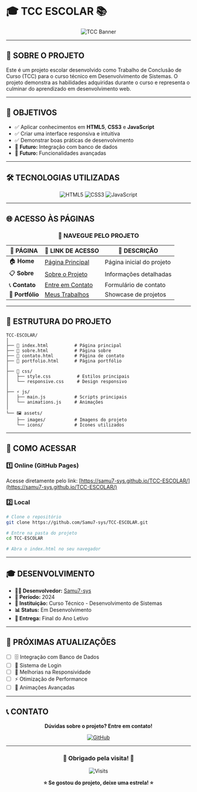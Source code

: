 # 🎓 **TCC ESCOLAR** 📚

<div align="center">

![TCC Banner](https://readme-typing-svg.herokuapp.com?font=Fira+Code&size=25&duration=3000&pause=1000&color=00FF00&background=000000&center=true&vCenter=true&multiline=true&width=600&height=80&lines=%F0%9F%93%9A+TRABALHO+DE+CONCLUS%C3%83O;%F0%9F%9A%80+PROJETO+ESCOLAR+2024)

</div>

---

## 🌟 **SOBRE O PROJETO**

Este é um projeto escolar desenvolvido como Trabalho de Conclusão de Curso (TCC) para o curso técnico em Desenvolvimento de Sistemas. O projeto demonstra as habilidades adquiridas durante o curso e representa o culminar do aprendizado em desenvolvimento web.

---

## 🎯 **OBJETIVOS**

- ✅ Aplicar conhecimentos em **HTML5**, **CSS3** e **JavaScript**
- ✅ Criar uma interface responsiva e intuitiva
- ✅ Demonstrar boas práticas de desenvolvimento
- 🔄 **Futuro:** Integração com banco de dados
- 🔄 **Futuro:** Funcionalidades avançadas

---

## 🛠️ **TECNOLOGIAS UTILIZADAS**

<div align="center">

<img src="https://img.shields.io/badge/HTML5-E34F26?style=for-the-badge&logo=html5&logoColor=white" alt="HTML5"/>
<img src="https://img.shields.io/badge/CSS3-1572B6?style=for-the-badge&logo=css3&logoColor=white" alt="CSS3"/>
<img src="https://img.shields.io/badge/JavaScript-F7DF1E?style=for-the-badge&logo=javascript&logoColor=black" alt="JavaScript"/>

</div>

---

## 🌐 **ACESSO ÀS PÁGINAS**

<div align="center">

### 📱 **NAVEGUE PELO PROJETO**

| 📄 **PÁGINA** | 🔗 **LINK DE ACESSO** | 📝 **DESCRIÇÃO** |
|---------------|----------------------|-------------------|
| 🏠 **Home** | [Página Principal](https://samu7-sys.github.io/TCC-ESCOLAR/) | Página inicial do projeto |
| 📋 **Sobre** | [Sobre o Projeto](https://samu7-sys.github.io/TCC-ESCOLAR/sobre.html) | Informações detalhadas |
| 📞 **Contato** | [Entre em Contato](https://samu7-sys.github.io/TCC-ESCOLAR/contato.html) | Formulário de contato |
| 🎨 **Portfólio** | [Meus Trabalhos](https://samu7-sys.github.io/TCC-ESCOLAR/portfolio.html) | Showcase de projetos |

</div>

---

## 📁 **ESTRUTURA DO PROJETO**

```
TCC-ESCOLAR/
│
├── 📄 index.html          # Página principal
├── 📄 sobre.html          # Página sobre
├── 📄 contato.html        # Página de contato  
├── 📄 portfolio.html      # Página portfólio
│
├── 🎨 css/
│   ├── style.css          # Estilos principais
│   └── responsive.css     # Design responsivo
│
├── ⚡ js/
│   ├── main.js           # Scripts principais
│   └── animations.js     # Animações
│
└── 🖼️ assets/
    ├── images/           # Imagens do projeto
    └── icons/            # Ícones utilizados
```

---

## 🚀 **COMO ACESSAR**

### 1️⃣ **Online (GitHub Pages)**
Acesse diretamente pelo link: [https://samu7-sys.github.io/TCC-ESCOLAR/](https://samu7-sys.github.io/TCC-ESCOLAR/)

### 2️⃣ **Local**
```bash
# Clone o repositório
git clone https://github.com/Samu7-sys/TCC-ESCOLAR.git

# Entre na pasta do projeto
cd TCC-ESCOLAR

# Abra o index.html no seu navegador
```

---

## 🎓 **DESENVOLVIMENTO**

- **👨‍💻 Desenvolvedor:** [Samu7-sys](https://github.com/Samu7-sys)
- **📅 Período:** 2024
- **🏫 Instituição:** Curso Técnico - Desenvolvimento de Sistemas
- **📊 Status:** Em Desenvolvimento
- **🎯 Entrega:** Final do Ano Letivo

---

## 🔮 **PRÓXIMAS ATUALIZAÇÕES**

- [ ] 🗄️ Integração com Banco de Dados
- [ ] 🔐 Sistema de Login
- [ ] 📱 Melhorias na Responsividade
- [ ] ⚡ Otimização de Performance
- [ ] 🎨 Animações Avançadas

---

## 📞 **CONTATO**

<div align="center">

**Dúvidas sobre o projeto? Entre em contato!**

[![GitHub](https://img.shields.io/badge/GitHub-100000?style=for-the-badge&logo=github&logoColor=white)](https://github.com/Samu7-sys)

</div>

---

<div align="center">

### 🎉 **Obrigado pela visita!** 🎉

![Visits](https://komarev.com/ghpvc/?username=Samu7-sys&repo=TCC-ESCOLAR&color=brightgreen&style=for-the-badge)

**⭐ Se gostou do projeto, deixe uma estrela! ⭐**

</div>

